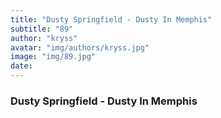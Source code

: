 ```yaml
---
title: "Dusty Springfield - Dusty In Memphis"
subtitle: "89"
author: "kryss"
avatar: "img/authors/kryss.jpg"
image: "img/89.jpg"
date:
---
```


### Dusty Springfield - Dusty In Memphis
